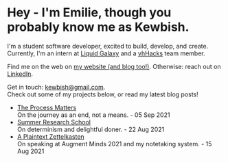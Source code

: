 # Hey - I'm Emilie, though you probably know me as Kewbish. 
I'm a student software developer, excited to build, develop, and create. Currently, I'm an intern at [Liquid Galaxy](https://liquidgalaxy.eu) and a [vhHacks](https://vhhacks.ca) team member.

Find me on the web on [my website (and blog too!)](https://kewbi.sh/). Otherwise: reach out on [LinkedIn](https://www.linkedin.com/in/kewbish/).

Get in touch: [kewbish@gmail.com](mailto:kewbish@gmail.com).  
Check out some of my projects below, or read my latest blog posts!

<!--bp-->
- [The Process Matters](https://kewbi.sh/blog/posts/210905/)  
On the journey as an end, not a means. - 05 Sep 2021
- [Summer Research School](https://kewbi.sh/blog/posts/210822/)  
On determinism and delightful doner. - 22 Aug 2021
- [A Plaintext Zettelkasten](https://kewbi.sh/blog/posts/210815/)  
On speaking at Augment Minds 2021 and my notetaking system. - 15 Aug 2021
